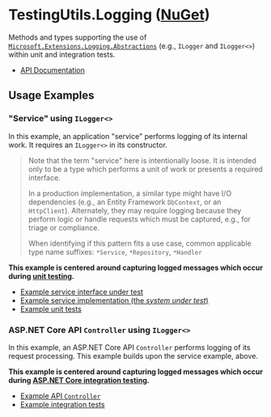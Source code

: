 # TestingUtils.Logging ([NuGet][nuget-repository])

Methods and types supporting the use of [`Microsoft.Extensions.Logging.Abstractions`][] (e.g., `ILogger` and `ILogger<>`) within unit and integration tests.

* [API Documentation][]

## Usage Examples

### "Service" using `ILogger<>`

In this example, an application "service" performs logging of its internal work. It requires an `ILogger<>` in its constructor.

> Note that the term "service" here is intentionally loose. It is intended only to be a type which performs a unit of work or presents a required interface.
>
> In a production implementation, a similar type might have I/O dependencies (e.g., an Entity Framework `DbContext`, or an `HttpClient`). Alternately, they may require logging because they perform logic or handle requests which must be captured, e.g., for triage or compliance.
>
> When identifying if this pattern fits a use case, common applicable type name suffixes: `*Service`, `*Repository`, `*Handler`

**This example is centered around capturing logged messages which occur during [unit testing][].**

* [Example service interface under test][example-service-interface]
* [Example service implementation (the _system under test_)][example-service-sut]
* [Example unit tests][example-service-tests]

### ASP.NET Core API `Controller` using `ILogger<>`

In this example, an ASP.NET Core API `Controller` performs logging of its request processing. This example builds upon the service example, above.

**This example is centered around capturing logged messages which occur during [ASP.NET Core integration testing][].**

* [Example API `Controller`][example-api-controller]
* [Example integration tests][example-api-tests-integration]

[`Microsoft.Extensions.Logging.Abstractions`]: https://www.nuget.org/packages/Microsoft.Extensions.Logging.Abstractions
[API Documentation]: https://github.com/JeremiahSanders/TestingUtils.Logging/blob/dev/docs/api/TestingUtils.Logging.md
[ASP.NET Core integration testing]: https://learn.microsoft.com/en-us/aspnet/core/test/integration-tests
[example-api-controller]: https://github.com/JeremiahSanders/TestingUtils.Logging/blob/dev/examples/example-webapi/Controllers/ExampleController.cs
[example-api-tests-integration]: https://github.com/JeremiahSanders/TestingUtils.Logging/blob/dev/tests/unit/Examples/UseCases/ILoggerFactoryExamples.cs
[example-service-interface]: https://github.com/JeremiahSanders/TestingUtils.Logging/blob/dev/examples/example-webapi/IExampleService.cs
[example-service-sut]: https://github.com/JeremiahSanders/TestingUtils.Logging/blob/dev/examples/example-webapi/ExampleService.cs
[example-service-tests]: https://github.com/JeremiahSanders/TestingUtils.Logging/blob/dev/tests/unit/Examples/UseCases/ILoggerExamples.cs
[nuget-repository]: https://www.nuget.org/packages/Jds.TestingUtils.Logging
[unit testing]: https://learn.microsoft.com/en-us/dotnet/core/testing/unit-testing-with-dotnet-test
